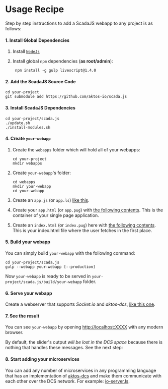 # Usage Recipe

Step by step instructions to add a ScadaJS webapp to any project is as follows:

#### 1. Install Global Dependencies

1. Install [`NodeJs`](https://nodejs.org)
2. Install global `npm` dependencies (**as root/admin**):

        npm install -g gulp livescript@1.4.0

#### 2. Add the ScadaJS Source Code

    cd your-project
    git submodule add https://github.com/aktos-io/scada.js

#### 3. Install ScadaJS Dependencies

    cd your-project/scada.js
    ./update.sh
    ./install-modules.sh

#### 4. Create `your-webapp`

1. Create the `webapps` folder which will hold all of your webapps:

       cd your-project
       mkdir webapps

2. Create `your-webapp`'s folder:

       cd webapps
       mkdir your-webapp
       cd your-webapp

3. Create an `app.js` (or `app.ls`) [like this](./webapps/main/app.ls).

4. Create your `app.html` (or `app.pug`) with [the following contents](./webapps/main/app.pug).
This is the container of your single page application.

5. Create an `index.html` (or `index.pug`) here with [the following contents](./webapps/main/index.html). This is your index.html file where the user fetches in the first place.

#### 5. Build your webapp

You can simply build `your-webapp` with the following command:

    cd your-project/scada.js
    gulp --webapp your-webapp [--production]

Now `your-webapp` is ready to be served in `your-project/scada.js/build/your-webapp` folder. 

#### 6. Serve your webapp

Create a webserver that supports *Socket.io* and *aktos-dcs*, [like this one](./servers/webserver.ls).

#### 7. See the result

You can see `your-webapp` by opening [http://localhost:XXXX](./config.ls#L1) with any modern browser.

By default, the slider's output *will be lost in the DCS space* because there is
nothing that handles these messages. See the next step:

#### 8. Start adding your microservices

You can add any number of microservices in any programming language that has an implementation of [aktos-dcs](https://github.com/aktos-io/aktos-dcs) and make them communicate with each other over the DCS network. For example: [io-server.ls](./servers/io-server.ls).

